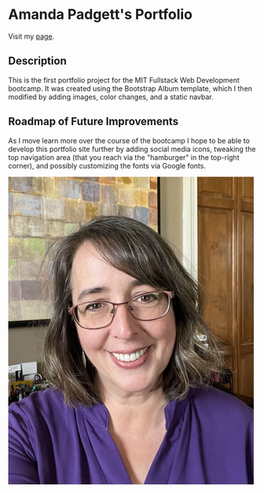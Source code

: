 # Amanda Padgett's Portfolio

Visit my <a href="https://amandapadgett.github.io/Portfolio/index.html"> page</a>.

## Description

This is the first portfolio project for the MIT Fullstack Web Development bootcamp. It was created using the Bootstrap Album template, which I then modified by adding images, color changes, and a static navbar.

## Roadmap of Future Improvements

As I move learn more over the course of the bootcamp I hope to be able to develop this portfolio site further by adding social media icons, tweaking the top navigation area (that you reach via the "hamburger" in the top-right corner), and possibly customizing the fonts via Google fonts.

<img src="https://github.com/amandapadgett/Portfolio/blob/main/images/IMG_3226.jpeg" width="500">
